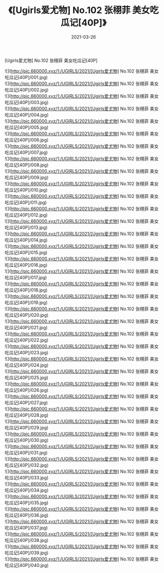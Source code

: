 ﻿---
layout: post
title:  《[Ugirls爱尤物] No.102 张栩菲 美女吃瓜记[40P]》
date:   2021-03-26
img: http://pic.660000.xyz/1:/UGIRLS/2021/[Ugirls爱尤物] No.102 张栩菲 美女吃瓜记[40P]/000.jpg
categories: [美女, 清纯, 唯美]
---

[Ugirls爱尤物] No.102 张栩菲 美女吃瓜记[40P]

  ![](http://pic.660000.xyz/1:/UGIRLS/2021/[Ugirls爱尤物] No.102 张栩菲 美女吃瓜记[40P]/001.jpg) <br> ![](http://pic.660000.xyz/1:/UGIRLS/2021/[Ugirls爱尤物] No.102 张栩菲 美女吃瓜记[40P]/002.jpg) <br> ![](http://pic.660000.xyz/1:/UGIRLS/2021/[Ugirls爱尤物] No.102 张栩菲 美女吃瓜记[40P]/003.jpg) <br> ![](http://pic.660000.xyz/1:/UGIRLS/2021/[Ugirls爱尤物] No.102 张栩菲 美女吃瓜记[40P]/004.jpg) <br> ![](http://pic.660000.xyz/1:/UGIRLS/2021/[Ugirls爱尤物] No.102 张栩菲 美女吃瓜记[40P]/005.jpg) <br> ![](http://pic.660000.xyz/1:/UGIRLS/2021/[Ugirls爱尤物] No.102 张栩菲 美女吃瓜记[40P]/006.jpg) <br> ![](http://pic.660000.xyz/1:/UGIRLS/2021/[Ugirls爱尤物] No.102 张栩菲 美女吃瓜记[40P]/007.jpg) <br> ![](http://pic.660000.xyz/1:/UGIRLS/2021/[Ugirls爱尤物] No.102 张栩菲 美女吃瓜记[40P]/008.jpg) <br> ![](http://pic.660000.xyz/1:/UGIRLS/2021/[Ugirls爱尤物] No.102 张栩菲 美女吃瓜记[40P]/009.jpg) <br> ![](http://pic.660000.xyz/1:/UGIRLS/2021/[Ugirls爱尤物] No.102 张栩菲 美女吃瓜记[40P]/010.jpg) <br> ![](http://pic.660000.xyz/1:/UGIRLS/2021/[Ugirls爱尤物] No.102 张栩菲 美女吃瓜记[40P]/011.jpg) <br> ![](http://pic.660000.xyz/1:/UGIRLS/2021/[Ugirls爱尤物] No.102 张栩菲 美女吃瓜记[40P]/012.jpg) <br> ![](http://pic.660000.xyz/1:/UGIRLS/2021/[Ugirls爱尤物] No.102 张栩菲 美女吃瓜记[40P]/013.jpg) <br> ![](http://pic.660000.xyz/1:/UGIRLS/2021/[Ugirls爱尤物] No.102 张栩菲 美女吃瓜记[40P]/014.jpg) <br> ![](http://pic.660000.xyz/1:/UGIRLS/2021/[Ugirls爱尤物] No.102 张栩菲 美女吃瓜记[40P]/015.jpg) <br> ![](http://pic.660000.xyz/1:/UGIRLS/2021/[Ugirls爱尤物] No.102 张栩菲 美女吃瓜记[40P]/016.jpg) <br> ![](http://pic.660000.xyz/1:/UGIRLS/2021/[Ugirls爱尤物] No.102 张栩菲 美女吃瓜记[40P]/017.jpg) <br> ![](http://pic.660000.xyz/1:/UGIRLS/2021/[Ugirls爱尤物] No.102 张栩菲 美女吃瓜记[40P]/018.jpg) <br> ![](http://pic.660000.xyz/1:/UGIRLS/2021/[Ugirls爱尤物] No.102 张栩菲 美女吃瓜记[40P]/019.jpg) <br> ![](http://pic.660000.xyz/1:/UGIRLS/2021/[Ugirls爱尤物] No.102 张栩菲 美女吃瓜记[40P]/020.jpg) <br> ![](http://pic.660000.xyz/1:/UGIRLS/2021/[Ugirls爱尤物] No.102 张栩菲 美女吃瓜记[40P]/021.jpg) <br> ![](http://pic.660000.xyz/1:/UGIRLS/2021/[Ugirls爱尤物] No.102 张栩菲 美女吃瓜记[40P]/022.jpg) <br> ![](http://pic.660000.xyz/1:/UGIRLS/2021/[Ugirls爱尤物] No.102 张栩菲 美女吃瓜记[40P]/023.jpg) <br> ![](http://pic.660000.xyz/1:/UGIRLS/2021/[Ugirls爱尤物] No.102 张栩菲 美女吃瓜记[40P]/024.jpg) <br> ![](http://pic.660000.xyz/1:/UGIRLS/2021/[Ugirls爱尤物] No.102 张栩菲 美女吃瓜记[40P]/025.jpg) <br> ![](http://pic.660000.xyz/1:/UGIRLS/2021/[Ugirls爱尤物] No.102 张栩菲 美女吃瓜记[40P]/026.jpg) <br> ![](http://pic.660000.xyz/1:/UGIRLS/2021/[Ugirls爱尤物] No.102 张栩菲 美女吃瓜记[40P]/027.jpg) <br> ![](http://pic.660000.xyz/1:/UGIRLS/2021/[Ugirls爱尤物] No.102 张栩菲 美女吃瓜记[40P]/028.jpg) <br> ![](http://pic.660000.xyz/1:/UGIRLS/2021/[Ugirls爱尤物] No.102 张栩菲 美女吃瓜记[40P]/029.jpg) <br> ![](http://pic.660000.xyz/1:/UGIRLS/2021/[Ugirls爱尤物] No.102 张栩菲 美女吃瓜记[40P]/030.jpg) <br> ![](http://pic.660000.xyz/1:/UGIRLS/2021/[Ugirls爱尤物] No.102 张栩菲 美女吃瓜记[40P]/031.jpg) <br> ![](http://pic.660000.xyz/1:/UGIRLS/2021/[Ugirls爱尤物] No.102 张栩菲 美女吃瓜记[40P]/032.jpg) <br> ![](http://pic.660000.xyz/1:/UGIRLS/2021/[Ugirls爱尤物] No.102 张栩菲 美女吃瓜记[40P]/033.jpg) <br> ![](http://pic.660000.xyz/1:/UGIRLS/2021/[Ugirls爱尤物] No.102 张栩菲 美女吃瓜记[40P]/034.jpg) <br> ![](http://pic.660000.xyz/1:/UGIRLS/2021/[Ugirls爱尤物] No.102 张栩菲 美女吃瓜记[40P]/035.jpg) <br> ![](http://pic.660000.xyz/1:/UGIRLS/2021/[Ugirls爱尤物] No.102 张栩菲 美女吃瓜记[40P]/036.jpg) <br> ![](http://pic.660000.xyz/1:/UGIRLS/2021/[Ugirls爱尤物] No.102 张栩菲 美女吃瓜记[40P]/037.jpg) <br> ![](http://pic.660000.xyz/1:/UGIRLS/2021/[Ugirls爱尤物] No.102 张栩菲 美女吃瓜记[40P]/038.jpg) <br> ![](http://pic.660000.xyz/1:/UGIRLS/2021/[Ugirls爱尤物] No.102 张栩菲 美女吃瓜记[40P]/039.jpg) <br> ![](http://pic.660000.xyz/1:/UGIRLS/2021/[Ugirls爱尤物] No.102 张栩菲 美女吃瓜记[40P]/040.jpg) <br>
